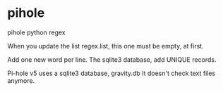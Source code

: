# pihole
pihole python regex

When you update the list regex.list, this one must be empty, at first. 

Add one new word per line. The sqlite3 database, add UNIQUE records. 

Pi-hole v5 uses a sqlite3 database, gravity.db It doesn't check text files anymore. 
